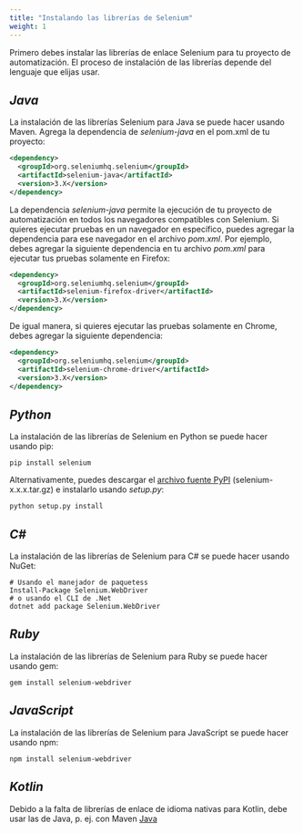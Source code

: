 ```yaml
---
title: "Instalando las librerías de Selenium"
weight: 1
---
```


Primero debes instalar las librerías de enlace Selenium para tu
proyecto de automatización.
El proceso de instalación de las librerías depende del lenguaje 
que elijas usar.

## _Java_
La instalación de las librerías Selenium para Java se puede hacer usando Maven.
Agrega la dependencia de _selenium-java_ en el pom.xml de tu proyecto:

```xml
<dependency>
  <groupId>org.seleniumhq.selenium</groupId>
  <artifactId>selenium-java</artifactId>
  <version>3.X</version>
</dependency>
```

La dependencia _selenium-java_ permite la ejecución de tu proyecto de
automatización en todos los navegadores compatibles con Selenium. 
Si quieres ejecutar pruebas en un navegador en específico, 
puedes agregar la dependencia para ese navegador
en el archivo _pom.xml_.
Por ejemplo, debes agregar la siguiente dependencia en tu
archivo _pom.xml_ para ejecutar tus pruebas solamente en Firefox:

```xml
<dependency>
  <groupId>org.seleniumhq.selenium</groupId>
  <artifactId>selenium-firefox-driver</artifactId>
  <version>3.X</version>
</dependency>
```

De igual manera, si quieres ejecutar las pruebas solamente
en Chrome, debes agregar la siguiente dependencia:   

```xml
<dependency>
  <groupId>org.seleniumhq.selenium</groupId>
  <artifactId>selenium-chrome-driver</artifactId>
  <version>3.X</version>
</dependency>
```

## _Python_
La instalación de las librerías de Selenium en Python
se puede hacer usando pip:

```shell
pip install selenium
```

Alternativamente, puedes descargar el [archivo fuente PyPI](https://pypi.org/project/selenium/#files)
(selenium-x.x.x.tar.gz) e instalarlo usando _setup.py_:

```shell
python setup.py install
```

## _C#_
La instalación de las librerías de Selenium para C# se puede
hacer usando NuGet:

```shell
# Usando el manejador de paquetess
Install-Package Selenium.WebDriver
# o usando el CLI de .Net
dotnet add package Selenium.WebDriver
```

## _Ruby_
La instalación de las librerías de Selenium para Ruby se puede
hacer usando gem:

```shell
gem install selenium-webdriver
```

## _JavaScript_
La instalación de las librerías de Selenium para JavaScript se puede
hacer usando npm:

```shell
npm install selenium-webdriver
```

## _Kotlin_
Debido a la falta de librerías de enlace de idioma nativas para Kotlin, debe usar las de Java, p. ej. con Maven [Java](#java)

